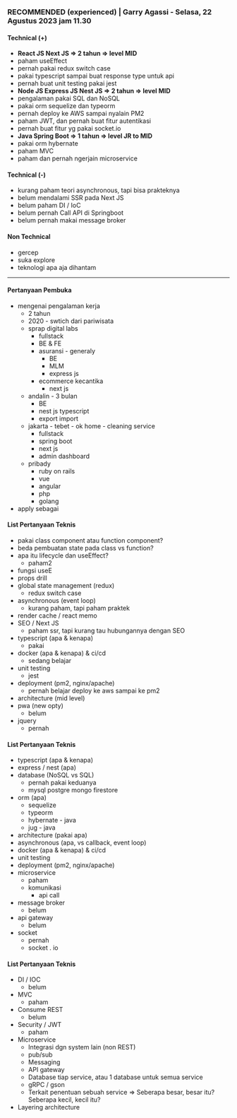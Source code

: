### **RECOMMENDED (experienced)** | Garry Agassi - Selasa, 22 Agustus 2023 jam 11.30

#### Technical (+) 

- **React JS Next JS => 2 tahun => level MID**  
- paham useEffect
- pernah pakai redux switch case
- pakai typescript sampai buat response type untuk api
- pernah buat unit testing pakai jest
- **Node JS Express JS Nest JS => 2 tahun => level MID**
- pengalaman pakai SQL dan NoSQL
- pakai orm sequelize dan typeorm
- pernah deploy ke AWS sampai nyalain PM2
- paham JWT, dan pernah buat fitur autentikasi
- pernah buat fitur yg pakai socket.io
- **Java Spring Boot => 1 tahun => level JR to MID**
- pakai orm hybernate
- paham MVC
- paham dan pernah ngerjain microservice

#### Technical (-)  

- kurang paham teori asynchronous, tapi bisa prakteknya
- belum mendalami SSR pada Next JS
- belum paham DI / IoC
- belum pernah Call API di Springboot
- belum pernah makai message broker

#### Non Technical  

- gercep
- suka explore
- teknologi apa aja dihantam

---

#### Pertanyaan Pembuka

- mengenai pengalaman kerja  
	- 2 tahun
	- 2020 - swtich dari pariwisata
	- sprap digital labs
		- fullstack
		- BE & FE
		- asuransi - generaly
			- BE
			- MLM
			- express js
		- ecommerce kecantika
			- next js
	- andalin - 3 bulan
		- BE
		- nest js typescript
		- export import
	- jakarta - tebet - ok home - cleaning service
		- fullstack
		- spring boot
		- next js
		- admin dashboard
	- pribady
		- ruby on rails
		- vue 
		- angular
		- php
		- golang
- apply sebagai


#### List Pertanyaan Teknis

- pakai class component atau function component?
- beda pembuatan state pada class vs function?  
- apa itu lifecycle dan useEffect?
	- paham2
- fungsi useE 
- props drill  
- global state management (redux)  
	- redux switch case
- asynchronous (event loop)  
	- kurang paham, tapi paham praktek
- render cache / react memo  
- SEO / Next JS  
	- paham ssr, tapi kurang tau hubungannya dengan SEO
- typescript (apa & kenapa)  
	- pakai
- docker (apa & kenapa) & ci/cd  
	- sedang belajar
- unit testing  
	- jest
- deployment (pm2, nginx/apache)  
	- pernah belajar deploy ke aws sampai ke pm2
- architecture (mid level)  
- pwa (new opty)
	- belum
- jquery
	- pernah


#### List Pertanyaan Teknis

- typescript (apa & kenapa)
- express / nest (apa)
- database (NoSQL vs SQL)
	- pernah pakai keduanya
	- mysql postgre mongo firestore
- orm (apa)
	- sequelize
	- typeorm
	- hybernate - java
	- jug - java
- architecture (pakai apa)
- asynchronous (apa, vs callback, event loop)
- docker (apa & kenapa) & ci/cd
- unit testing
- deployment (pm2, nginx/apache)
- microservice
	- paham
	- komunikasi
		- api call
- message broker
	- belum
- api gateway
	- belum
- socket
	- pernah
	- socket . io


#### List Pertanyaan Teknis

- DI / IOC
	- belum
- MVC
	- paham
- Consume REST
	- belum
- Security / JWT
	- paham
- Microservice
	- Integrasi dgn system lain (non REST)
	- pub/sub
	- Messaging
	- API gateway
	- Database tiap service, atau 1 database untuk semua service
	- gRPC / gson
	- Terkait penentuan sebuah service => Seberapa besar, besar itu? Seberapa kecil, kecil itu?
- Layering architecture
